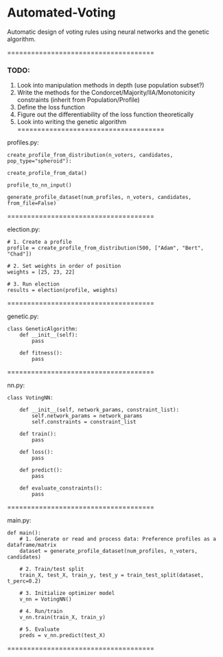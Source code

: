 # Automated-Voting
Automatic design of voting rules using neural networks and the genetic algorithm. 

=====================================

### TODO:
1. Look into manipulation methods in depth (use population subset?)
2. Write the methods for the Condorcet/Majority/IIA/Monotonicity constraints (inherit from Population/Profile)
3. Define the loss function
4. Figure out the differentiability of the loss function theoretically
5. Look into writing the genetic algorithm
=====================================

profiles.py:

```
create_profile_from_distribution(n_voters, candidates, pop_type="spheroid"):

create_profile_from_data()

profile_to_nn_input()

generate_profile_dataset(num_profiles, n_voters, candidates, from_file=False)

```

=====================================

election.py:

```
# 1. Create a profile
profile = create_profile_from_distribution(500, ["Adam", "Bert", "Chad"])
   
# 2. Set weights in order of position
weights = [25, 23, 22]

# 3. Run election
results = election(profile, weights)

```
=====================================

genetic.py: 

```
class GeneticAlgorithm:
    def __init__(self):
        pass

    def fitness():
        pass
```
=====================================

nn.py: 

```
class VotingNN:

    def __init__(self, network_params, constraint_list):
        self.network_params = network_params
        self.constraints = constraint_list

    def train():
        pass

    def loss():
        pass

    def predict():
        pass

    def evaluate_constraints():
        pass

```

=====================================

main.py: 

```
def main():
    # 1. Generate or read and process data: Preference profiles as a dataframe/matrix
    dataset = generate_profile_dataset(num_profiles, n_voters, candidates)

    # 2. Train/test split
    train_X, test_X, train_y, test_y = train_test_split(dataset, t_perc=0.2)

    # 3. Initialize optimizer model
    v_nn = VotingNN()

    # 4. Run/train
    v_nn.train(train_X, train_y)

    # 5. Evaluate
    preds = v_nn.predict(test_X)

```
=====================================
